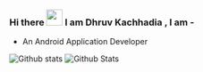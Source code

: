 ### Hi there <img src="https://github.com/PriyanshuDangi/PriyanshuDangi/blob/master/Hi.gif" width="29px"> I am Dhruv Kachhadia , I am -

- An Android Application Developer

![Github stats](https://github-readme-stats.vercel.app/api?username=dhruv1294&count_private=true&show_icons=true&theme=radical&includeForks=true)
![Github Stats](https://github-readme-stats.vercel.app/api/top-langs/?username=dhruv1294&count_private=true&show_icons=true&theme=radical&includeForks=true)
